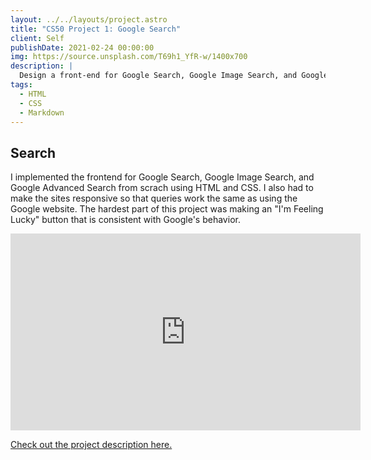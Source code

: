 ```yaml
---
layout: ../../layouts/project.astro
title: "CS50 Project 1: Google Search"
client: Self
publishDate: 2021-02-24 00:00:00
img: https://source.unsplash.com/T69h1_YfR-w/1400x700
description: |
  Design a front-end for Google Search, Google Image Search, and Google Advanced Search.
tags:
  - HTML
  - CSS
  - Markdown
---
```


## Search 
I implemented the frontend for Google Search, Google Image Search, and Google Advanced Search from scrach using HTML and CSS. I also had to make the sites responsive so that queries work the same as using the Google website. The hardest part of this project was making an "I'm Feeling Lucky" button that is consistent with Google's behavior. 

<iframe width="560" height="315" src="https://www.youtube.com/embed/IOXuCgkAHWg" title="YouTube video player" frameborder="0" allow="accelerometer; autoplay; clipboard-write; encrypted-media; gyroscope; picture-in-picture" allowfullscreen></iframe>

[Check out the project description here.](https://cs50.harvard.edu/web/2020/projects/0/search/)